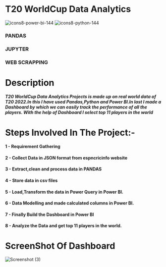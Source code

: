 
# T20 WorldCup Data Analytics  
 
![icons8-power-bi-144](https://github.com/rounakgarg68/T20-Cricket-WorldCup-Data-Analytics/assets/87636522/2d4e9755-ab55-4430-baf1-4a1fb60bb27a) 
![icons8-python-144](https://github.com/rounakgarg68/T20-Cricket-WorldCup-Data-Analytics/assets/87636522/68e5414a-eb63-43ff-91a1-b82fd938f6ac)
### PANDAS
### JUPYTER
### WEB SCRAPPING
          

# Description

##### T20 WorldCup Data Analytics Projects is made up on real world data of T20 2022.In this I have used Pandas,Python and Power BI.In last I made a Dashboard by which we can easily track the performance of all the players. With the help of Dashboard I select top 11 players in the world



# Steps Involved In The Project:-

#### 1 - Requirement Gathering
#### 2 - Collect Data in JSON format from espncricinfo website
#### 3 - Extract,clean and process data in PANDAS
#### 4 - Store data in csv files 
#### 5 - Load,Transform the data in Power Query in Power BI.
#### 6 - Data Modelling and made calculated columns in Power BI.
#### 7 - Finally Build the Dashboard in Power BI 
#### 8 - Analyze the Data and get top 11 players in the world.

# ScreenShot Of Dashboard
![Screenshot (3)](https://github.com/rounakgarg68/T20-Cricket-WorldCup-Data-Analytics/assets/87636522/1b090e7a-ed09-4717-a42a-13c8cf7825c1)




